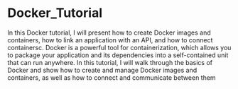 # Docker_Tutorial
In this Docker tutorial, I will present how to create Docker images and containers, how to link an application with an API, and how to connect containersc. Docker is a powerful tool for containerization, which allows you to package your application and its dependencies into a self-contained unit that can run anywhere. In this tutorial, I will walk through the basics of Docker and show how to create and manage Docker images and containers, as well as how to connect and communicate between them
